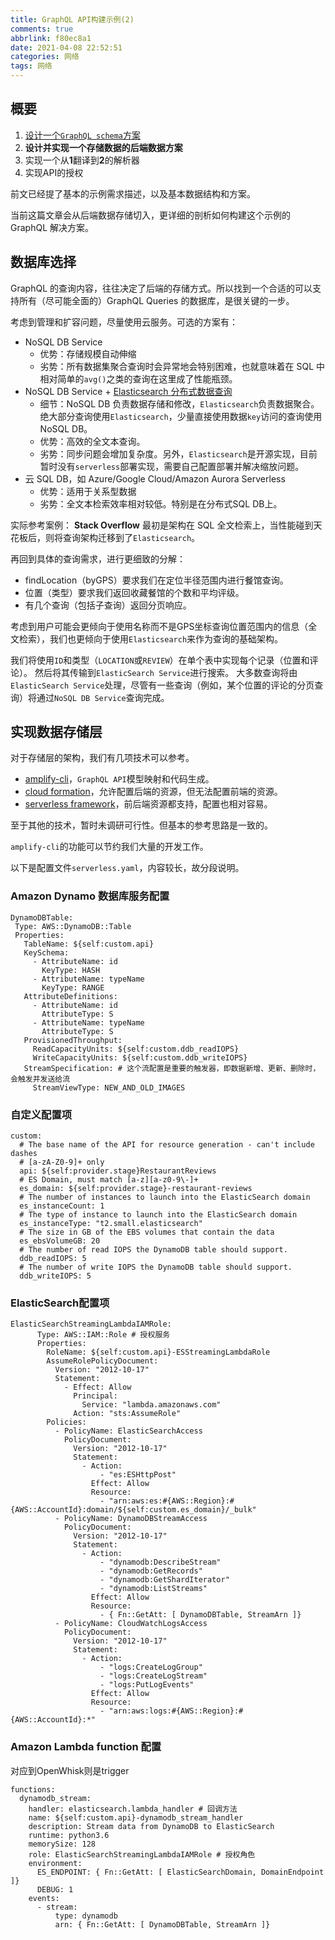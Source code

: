```yaml
---
title: GraphQL API构建示例(2)
comments: true
abbrlink: f80ec8a1
date: 2021-04-08 22:52:51
categories: 网络
tags: 网络
---
```


## 概要

1. [设计一个`GraphQL schema`方案](./d3239b62.html)
2. **设计并实现一个存储数据的后端数据方案**
3. 实现一个从**1**翻译到**2**的解析器 
4. 实现API的授权

前文已经提了基本的示例需求描述，以及基本数据结构和方案。

当前这篇文章会从后端数据存储切入，更详细的剖析如何构建这个示例的 GraphQL 解决方案。

## 数据库选择

GraphQL 的查询内容，往往决定了后端的存储方式。所以找到一个合适的可以支持所有（尽可能全面的）GraphQL Queries 的数据库，是很关键的一步。

考虑到管理和扩容问题，尽量使用云服务。可选的方案有：

* NoSQL DB Service
    * 优势：存储规模自动伸缩
    * 劣势：所有数据集聚合查询时会异常地会特别困难，也就意味着在 SQL 中相对简单的`avg()`之类的查询在这里成了性能瓶颈。
* NoSQL DB Service + [Elasticsearch 分布式数据查询](https://github.com/elastic/elasticsearch)
    * 细节：NoSQL DB 负责数据存储和修改，`Elasticsearch`负责数据聚合。绝大部分查询使用`Elasticsearch`，少量直接使用数据`key`访问的查询使用 NoSQL DB。
    * 优势：高效的全文本查询。
    * 劣势：同步问题会增加复杂度。另外，`Elasticsearch`是开源实现，目前暂时没有`serverless`部署实现，需要自己配置部署并解决缩放问题。
* 云 SQL DB，如 Azure/Google Cloud/Amazon Aurora Serverless
    * 优势：适用于关系型数据
    * 劣势：全文本检索效率相对较低。特别是在分布式SQL DB上。

实际参考案例：
**Stack Overflow** 最初是架构在 SQL 全文检索上，当性能碰到天花板后，则将查询架构迁移到了`Elasticsearch`。

再回到具体的查询需求，进行更细致的分解：

* findLocation（byGPS）要求我们在定位半径范围内进行餐馆查询。
* 位置（类型）要求我们返回收藏餐馆的个数和平均评级。
* 有几个查询（包括子查询）返回分页响应。

考虑到用户可能会更倾向于使用名称而不是GPS坐标查询位置范围内的信息（全文检索），我们也更倾向于使用`Elasticsearch`来作为查询的基础架构。

我们将使用`ID`和类型（`LOCATION`或`REVIEW`）在单个表中实现每个记录（位置和评论）。 然后将其传输到`ElasticSearch Service`进行搜索。 大多数查询将由`ElasticSearch Service`处理，尽管有一些查询（例如，某个位置的评论的分页查询）将通过`NoSQL DB Service`查询完成。

## 实现数据存储层

对于存储层的架构，我们有几项技术可以参考。

* [amplify-cli](https://github.com/aws-amplify/amplify-cli)，`GraphQL API`模型映射和代码生成。
* [cloud formation](https://aws.amazon.com/cn/cloudformation/)，允许配置后端的资源，但无法配置前端的资源。
* [serverless framework](https://github.com/serverless/serverless)，前后端资源都支持，配置也相对容易。

至于其他的技术，暂时未调研可行性。但基本的参考思路是一致的。

`amplify-cli`的功能可以节约我们大量的开发工作。

以下是配置文件`serverless.yaml`，内容较长，故分段说明。

### Amazon Dynamo 数据库服务配置

```
DynamoDBTable:
 Type: AWS::DynamoDB::Table
 Properties:
   TableName: ${self:custom.api}
   KeySchema:
     - AttributeName: id
       KeyType: HASH
     - AttributeName: typeName
       KeyType: RANGE
   AttributeDefinitions:
     - AttributeName: id
       AttributeType: S
     - AttributeName: typeName
       AttributeType: S
   ProvisionedThroughput:
     ReadCapacityUnits: ${self:custom.ddb_readIOPS}
     WriteCapacityUnits: ${self:custom.ddb_writeIOPS}
   StreamSpecification: # 这个流配置是重要的触发器，即数据新增、更新、删除时，会触发并发送给流
     StreamViewType: NEW_AND_OLD_IMAGES
```

### 自定义配置项

```
custom:
  # The base name of the API for resource generation - can't include dashes
  # [a-zA-Z0-9]+ only
  api: ${self:provider.stage}RestaurantReviews
  # ES Domain, must match [a-z][a-z0-9\-]+
  es_domain: ${self:provider.stage}-restaurant-reviews
  # The number of instances to launch into the ElasticSearch domain
  es_instanceCount: 1
  # The type of instance to launch into the ElasticSearch domain
  es_instanceType: "t2.small.elasticsearch"
  # The size in GB of the EBS volumes that contain the data
  es_ebsVolumeGB: 20
  # The number of read IOPS the DynamoDB table should support.
  ddb_readIOPS: 5
  # The number of write IOPS the DynamoDB table should support.
  ddb_writeIOPS: 5
```

### ElasticSearch配置项

```
ElasticSearchStreamingLambdaIAMRole:
      Type: AWS::IAM::Role # 授权服务
      Properties:
        RoleName: ${self:custom.api}-ESStreamingLambdaRole
        AssumeRolePolicyDocument:
          Version: "2012-10-17"
          Statement:
            - Effect: Allow
              Principal:
                Service: "lambda.amazonaws.com"
              Action: "sts:AssumeRole"
        Policies:
          - PolicyName: ElasticSearchAccess
            PolicyDocument:
              Version: "2012-10-17"
              Statement:
                - Action:
                    - "es:ESHttpPost"
                  Effect: Allow
                  Resource:
                    - "arn:aws:es:#{AWS::Region}:#{AWS::AccountId}:domain/${self:custom.es_domain}/_bulk"
          - PolicyName: DynamoDBStreamAccess
            PolicyDocument:
              Version: "2012-10-17"
              Statement:
                - Action:
                    - "dynamodb:DescribeStream"
                    - "dynamodb:GetRecords"
                    - "dynamodb:GetShardIterator"
                    - "dynamodb:ListStreams"
                  Effect: Allow
                  Resource:
                    - { Fn::GetAtt: [ DynamoDBTable, StreamArn ]}
          - PolicyName: CloudWatchLogsAccess
            PolicyDocument:
              Version: "2012-10-17"
              Statement:
                - Action:
                    - "logs:CreateLogGroup"
                    - "logs:CreateLogStream"
                    - "logs:PutLogEvents"
                  Effect: Allow
                  Resource:
                    - "arn:aws:logs:#{AWS::Region}:#{AWS::AccountId}:*"
```

### Amazon Lambda function 配置

对应到OpenWhisk则是trigger

```
functions:
  dynamodb_stream:
    handler: elasticsearch.lambda_handler # 回调方法
    name: ${self:custom.api}-dynamodb_stream_handler
    description: Stream data from DynamoDB to ElasticSearch
    runtime: python3.6
    memorySize: 128
    role: ElasticSearchStreamingLambdaIAMRole # 授权角色
    environment:
      ES_ENDPOINT: { Fn::GetAtt: [ ElasticSearchDomain, DomainEndpoint ]}
      DEBUG: 1
    events:
      - stream:
          type: dynamodb
          arn: { Fn::GetAtt: [ DynamoDBTable, StreamArn ]}
```

